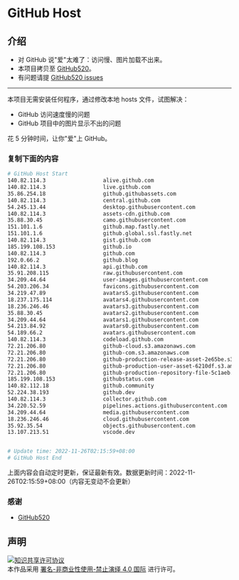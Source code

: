# GitHub Host
## 介绍
- 对 GitHub 说"爱"太难了：访问慢、图片加载不出来。
- 本项目拷贝至 [GitHub520](https://github.com/521xueweihan/GitHub520)。
- 有问题请提 [GitHub520 issues](https://github.com/521xueweihan/GitHub520/issues/new)

---

本项目无需安装任何程序，通过修改本地 hosts 文件，试图解决：
- GitHub 访问速度慢的问题
- GitHub 项目中的图片显示不出的问题

花 5 分钟时间，让你"爱"上 GitHub。

### 复制下面的内容
```bash
# GitHub Host Start
140.82.114.3                  alive.github.com
140.82.114.3                  live.github.com
35.86.254.18                  github.githubassets.com
140.82.114.3                  central.github.com
54.245.13.44                  desktop.githubusercontent.com
140.82.114.3                  assets-cdn.github.com
35.88.30.45                   camo.githubusercontent.com
151.101.1.6                   github.map.fastly.net
151.101.1.6                   github.global.ssl.fastly.net
140.82.114.3                  gist.github.com
185.199.108.153               github.io
140.82.114.3                  github.com
192.0.66.2                    github.blog
140.82.114.3                  api.github.com
35.91.208.115                 raw.githubusercontent.com
34.209.44.64                  user-images.githubusercontent.com
54.203.206.34                 favicons.githubusercontent.com
34.219.47.89                  avatars5.githubusercontent.com
18.237.175.114                avatars4.githubusercontent.com
18.236.246.46                 avatars3.githubusercontent.com
35.88.30.45                   avatars2.githubusercontent.com
34.209.44.64                  avatars1.githubusercontent.com
54.213.84.92                  avatars0.githubusercontent.com
54.189.66.2                   avatars.githubusercontent.com
140.82.114.3                  codeload.github.com
72.21.206.80                  github-cloud.s3.amazonaws.com
72.21.206.80                  github-com.s3.amazonaws.com
72.21.206.80                  github-production-release-asset-2e65be.s3.amazonaws.com
72.21.206.80                  github-production-user-asset-6210df.s3.amazonaws.com
72.21.206.80                  github-production-repository-file-5c1aeb.s3.amazonaws.com
185.199.108.153               githubstatus.com
140.82.112.18                 github.community
52.224.38.193                 github.dev
140.82.114.3                  collector.github.com
34.220.52.59                  pipelines.actions.githubusercontent.com
34.209.44.64                  media.githubusercontent.com
18.236.246.46                 cloud.githubusercontent.com
35.92.35.54                   objects.githubusercontent.com
13.107.213.51                 vscode.dev


# Update time: 2022-11-26T02:15:59+08:00
# GitHub Host End

```
上面内容会自动定时更新，保证最新有效。数据更新时间：2022-11-26T02:15:59+08:00（内容无变动不会更新）

### 感谢

- [GitHub520](https://github.com/521xueweihan/GitHub520)

## 声明
<a rel="license" href="https://creativecommons.org/licenses/by-nc-nd/4.0/deed.zh"><img alt="知识共享许可协议" style="border-width: 0" src="https://licensebuttons.net/l/by-nc-nd/4.0/88x31.png"></a><br>本作品采用 <a rel="license" href="https://creativecommons.org/licenses/by-nc-nd/4.0/deed.zh">署名-非商业性使用-禁止演绎 4.0 国际</a> 进行许可。